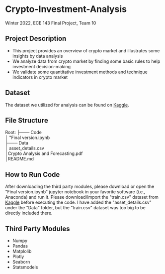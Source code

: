 # Crypto-Investment-Analysis
Winter 2022, ECE 143 Final Project, Team 10
## Project Description

+ This project provides an overview of crypto market and illustrates some insights by data analysis
+ We analyze data from crypto market by finding some basic rules to help investment decision-making
+ We validate some quantitative investment methods and technique indicators in crypto market

## Dataset

The dataset we utilized for analysis can be found on [Kaggle](https://www.kaggle.com/c/g-research-crypto-forecasting/data).

## File Structure
Root:
├─── Code<br/>
│    "Final version.ipynb<br/>
├─── Data<br/>
│    asset_details.csv<br/>
│Crypto Analysis and Forecasting.pdf<br/>
│README.md<br/>

## How to Run Code

After downloading the third party modules, please download or open the "Final version.ipynb" jupyter notebook in your favorite software (i.e., Anaconda) and run it. Please download/import the "train.csv" dataset from [Kaggle](https://www.kaggle.com/c/g-research-crypto-forecasting/data) before executing the code. I have added the "asset_details.csv" under the "Data" folder, but the "train.csv" dataset was too big to be directly included there.

## Third Party Modules
+ Numpy
+ Pandas
+ Matplolib
+ Plotly
+ Seaborn
+ Statsmodels
